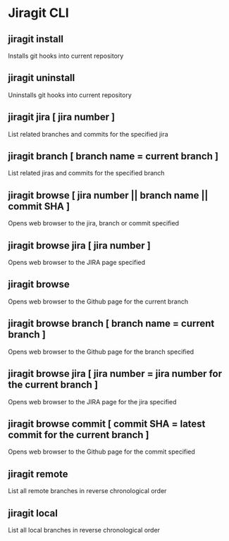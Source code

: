 # Jiragit CLI

## jiragit install
Installs git hooks into current repository

## jiragit uninstall
Uninstalls git hooks into current repository

## jiragit jira [ jira number ]
List related branches and commits for the specified jira

## jiragit branch [ branch name = current branch ]
List related jiras and commits for the specified branch

## jiragit browse [ jira number || branch name || commit SHA ]
Opens web browser to the jira, branch or commit specified

## jiragit browse jira [ jira number ]
Opens web browser to the JIRA page specified

## jiragit browse
Opens web browser to the Github page for the current branch

## jiragit browse branch [ branch name = current branch ]
Opens web browser to the Github page for the branch specified

## jiragit browse jira [ jira number = jira number for the current branch ]
Opens web browser to the JIRA page for the jira specified

## jiragit browse commit [ commit SHA = latest commit for the current branch ]
Opens web browser to the Github page for the commit specified

## jiragit remote
List all remote branches in reverse chronological order

## jiragit local
List all local branches in reverse chronological order
